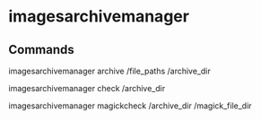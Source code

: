# imagesarchivemanager

## Commands

imagesarchivemanager archive /file_paths /archive_dir

imagesarchivemanager check /archive_dir

imagesarchivemanager magickcheck /archive_dir /magick_file_dir